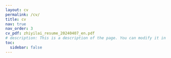 ```yaml
---
layout: cv
permalink: /cv/
title: cv
nav: true
nav_order: 3
cv_pdf: zhiyilai_resume_20240407_en.pdf
# description: This is a description of the page. You can modify it in '_pages/cv.md'. You can also change or remove the top pdf download button.
toc:
  sidebar: false
---
```


